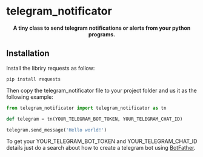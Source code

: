 # telegram_notificator


<div align="center">


**A tiny class to send telegram notifications or alerts from your python programs.**


<div align="left">

## Installation
  
Install the libriry requests as follow:

```
pip install requests
```

Then copy the telegram_notificator file to your project folder and us it as the following example:

```python
from telegram_notificator import telegram_notificator as tn

def telegram = tn(YOUR_TELEGRAM_BOT_TOKEN, YOUR_TELEGRAM_CHAT_ID)

telegram.send_message('Hello world!')
```

To get your YOUR_TELEGRAM_BOT_TOKEN and YOUR_TELEGRAM_CHAT_ID details just do a search about how to create a telegram bot using [BotFather](https://t.me/botfather).